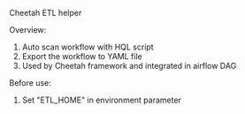 Cheetah ETL helper

Overview:
1. Auto scan workflow with HQL script
2. Export the workflow to YAML file
3. Used by Cheetah framework and integrated in airflow DAG

Before use:
1. Set "ETL_HOME" in environment parameter
